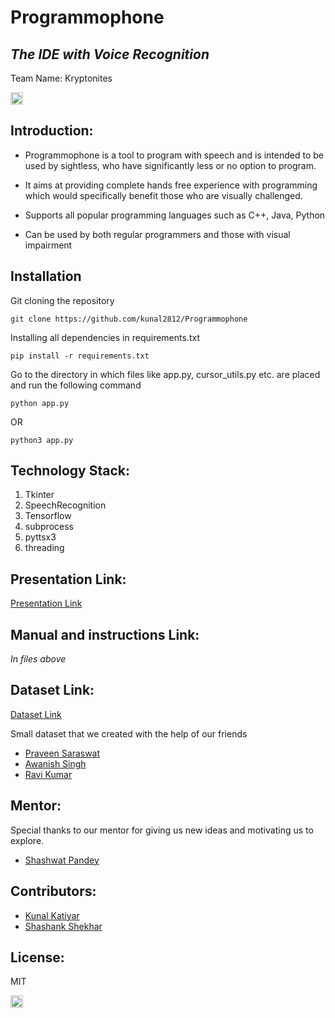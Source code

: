 # Programmophone
## _The IDE with Voice Recognition_
Team Name: Kryptonites

<p align="center">
</p>

<a href="https://woc2k21.github.io/"> <img src="https://img.shields.io/badge/Build%20at-WoC21-blueviolet.svg" height=20px> </a>


## Introduction:
- Programmophone is a tool to program with speech and is intended to be used by sightless, who have significantly less or no option to program.

- It aims at providing complete hands free experience with programming which would specifically benefit those who are visually challenged.

- Supports all popular programming languages such as C++, Java, Python
  
- Can be used by both regular programmers and those with visual impairment

## Installation

Git cloning the repository
```
git clone https://github.com/kunal2812/Programmophone
```
Installing all dependencies in requirements.txt
```
pip install -r requirements.txt
```
Go to the directory in which files like app.py, cursor_utils.py etc. are placed and run the following command
```
python app.py
```
OR
```
python3 app.py
```
## Technology Stack:
  1) Tkinter
  2) SpeechRecognition
  3) Tensorflow
  3) subprocess
  4) pyttsx3
  5) threading

## Presentation Link:
  <a href="https://docs.google.com/presentation/d/1N1-8xPaULpoOqlEtqVsVmkClGOwFKV0gymYr4FAgCko/edit?usp=sharing">Presentation Link</a>
  
## Manual and instructions Link:

  _In files above_
  
## Dataset Link:
  <a href="https://drive.google.com/drive/folders/1m0qeN1g32a7GKmeWt11A0XeGnlGqvBBh?usp=sharing">Dataset Link</a>
  
Small dataset that we created with the help of our friends

* [Praveen Saraswat](https://github.com/SaraswatPraveen)
* [Awanish Singh](https://github.com/ak-1-1)
* [Ravi Kumar](https://github.com/#)
 
## Mentor:

Special thanks to our mentor for giving us new ideas and motivating us to explore.

* [Shashwat Pandey](https://github.com/shashwat1998)

## Contributors:

* [Kunal Katiyar](https://github.com/kunal2812)
* [Shashank Shekhar](https://github.com/shashank8987)

## License:

MIT

<a href="https://woc2k21.github.io/"> <img src="https://img.shields.io/badge/Build%20at-WoC21-blueviolet.svg" height=20px> </a>